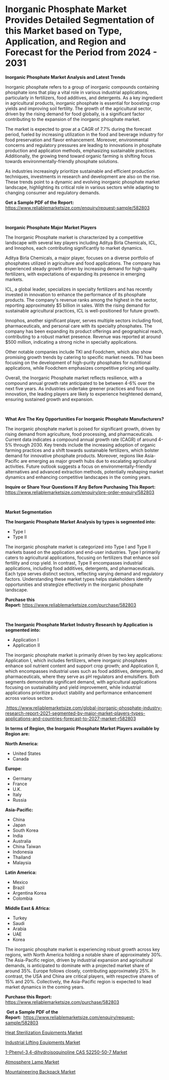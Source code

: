 <p><h1>Inorganic Phosphate Market Provides Detailed Segmentation of this Market based on Type, Application, and Region and Forecast for the Period from 2024 - 2031</h1></p><p><strong>Inorganic Phosphate Market Analysis and Latest Trends</strong></p>
<p><p>Inorganic phosphate refers to a group of inorganic compounds containing phosphate ions that play a vital role in various industrial applications, particularly in fertilizers, food additives, and detergents. As a key ingredient in agricultural products, inorganic phosphate is essential for boosting crop yields and improving soil fertility. The growth of the agricultural sector, driven by the rising demand for food globally, is a significant factor contributing to the expansion of the inorganic phosphate market.</p><p>The market is expected to grow at a CAGR of 7.7% during the forecast period, fueled by increasing utilization in the food and beverage industry for food preservation and flavor enhancement. Moreover, environmental concerns and regulatory pressures are leading to innovations in phosphate production and application methods, emphasizing sustainable practices. Additionally, the growing trend toward organic farming is shifting focus towards environmentally-friendly phosphate solutions.</p><p>As industries increasingly prioritize sustainable and efficient production techniques, investments in research and development are also on the rise. These trends point to a dynamic and evolving inorganic phosphate market landscape, highlighting its critical role in various sectors while adapting to changing consumer and regulatory demands.</p></p>
<p><strong>Get a Sample PDF of the Report:&nbsp;</strong> <a href="https://www.reliablemarketsize.com/enquiry/request-sample/582803?utm_campaign=1127&utm_medium=2&utm_source=Github&utm_content=ia&utm_term=03102024&utm_id=inorganic-phosphate">https://www.reliablemarketsize.com/enquiry/request-sample/582803</a></p>
<p>&nbsp;</p>
<p><strong>Inorganic Phosphate Major Market Players</strong></p>
<p><p>The Inorganic Phosphate market is characterized by a competitive landscape with several key players including Aditya Birla Chemicals, ICL, and Innophos, each contributing significantly to market dynamics.</p><p>Aditya Birla Chemicals, a major player, focuses on a diverse portfolio of phosphates utilized in agriculture and food applications. The company has experienced steady growth driven by increasing demand for high-quality fertilizers, with expectations of expanding its presence in emerging markets.</p><p>ICL, a global leader, specializes in specialty fertilizers and has recently invested in innovation to enhance the performance of its phosphate products. The company's revenue ranks among the highest in the sector, reporting approximately $5 billion in sales. With the rising demand for sustainable agricultural practices, ICL is well-positioned for future growth.</p><p>Innophos, another significant player, serves multiple sectors including food, pharmaceuticals, and personal care with its specialty phosphates. The company has been expanding its product offerings and geographical reach, contributing to a robust market presence. Revenue was reported at around $500 million, indicating a strong niche in specialty applications.</p><p>Other notable companies include TKI and Foodchem, which also show promising growth trends by catering to specific market needs. TKI has been focusing on the development of high-purity phosphates for nutritional applications, while Foodchem emphasizes competitive pricing and quality.</p><p>Overall, the Inorganic Phosphate market reflects resilience, with a compound annual growth rate anticipated to be between 4-6% over the next five years. As industries undertake greener practices and focus on innovation, the leading players are likely to experience heightened demand, ensuring sustained growth and expansion.</p></p>
<p>&nbsp;</p>
<p><strong>What Are The Key Opportunities For Inorganic Phosphate Manufacturers?</strong></p>
<p><p>The inorganic phosphate market is poised for significant growth, driven by rising demand from agriculture, food processing, and pharmaceuticals. Current data indicates a compound annual growth rate (CAGR) of around 4-5% through 2030. Key trends include the increasing adoption of organic farming practices and a shift towards sustainable fertilizers, which bolster demand for innovative phosphate products. Moreover, regions like Asia-Pacific are emerging as major growth hubs due to escalating agricultural activities. Future outlook suggests a focus on environmentally-friendly alternatives and advanced extraction methods, potentially reshaping market dynamics and enhancing competitive landscapes in the coming years.</p></p>
<p><strong>Inquire or Share Your Questions If Any Before Purchasing This Report:</strong> <a href="https://www.reliablemarketsize.com/enquiry/pre-order-enquiry/582803?utm_campaign=1127&utm_medium=2&utm_source=Github&utm_content=ia&utm_term=03102024&utm_id=inorganic-phosphate">https://www.reliablemarketsize.com/enquiry/pre-order-enquiry/582803</a></p>
<p>&nbsp;</p>
<p><strong>Market Segmentation</strong></p>
<p><strong>The Inorganic Phosphate Market Analysis by types is segmented into:</strong></p>
<p><ul><li>Type I</li><li>Type II</li></ul></p>
<p><p>The inorganic phosphate market is categorized into Type I and Type II markets based on the application and end-user industries. Type I primarily caters to agricultural applications, focusing on fertilizers that enhance soil fertility and crop yield. In contrast, Type II encompasses industrial applications, including food additives, detergents, and pharmaceuticals. Each type serves distinct sectors, reflecting varying demand and regulatory factors. Understanding these market types helps stakeholders identify opportunities and strategize effectively in the inorganic phosphate landscape.</p></p>
<p><strong>Purchase this Report:&nbsp;</strong><a href="https://www.reliablemarketsize.com/purchase/582803?utm_campaign=1127&utm_medium=2&utm_source=Github&utm_content=ia&utm_term=03102024&utm_id=inorganic-phosphate">https://www.reliablemarketsize.com/purchase/582803</a></p>
<p>&nbsp;</p>
<p><strong>The Inorganic Phosphate Market Industry Research by Application is segmented into:</strong></p>
<p><ul><li>Application I</li><li>Application II</li></ul></p>
<p><p>The inorganic phosphate market is primarily driven by two key applications: Application I, which includes fertilizers, where inorganic phosphates enhance soil nutrient content and support crop growth; and Application II, which encompasses industrial uses such as food additives, detergents, and pharmaceuticals, where they serve as pH regulators and emulsifiers. Both segments demonstrate significant demand, with agricultural applications focusing on sustainability and yield improvement, while industrial applications prioritize product stability and performance enhancement across various sectors.</p></p>
<p><a href="https://www.reliablemarketsize.com/global-inorganic-phosphate-industry-research-report-2021-segmented-by-major-market-players-types-applications-and-countries-forecast-to-2027-market-r582803?utm_campaign=1127&utm_medium=2&utm_source=Github&utm_content=ia&utm_term=03102024&utm_id=inorganic-phosphate">&nbsp;https://www.reliablemarketsize.com/global-inorganic-phosphate-industry-research-report-2021-segmented-by-major-market-players-types-applications-and-countries-forecast-to-2027-market-r582803</a></p>
<p><strong>In terms of Region, the Inorganic Phosphate Market Players available by Region are:</strong></p>
<p>
    <p> <strong> North America: </strong>
        <ul>
            <li>United States</li>
            <li>Canada</li>
        </ul>
        </p> 
    <p> <strong> Europe: </strong>
        <ul>
            <li>Germany</li>
            <li>France</li>
            <li>U.K.</li>
            <li>Italy</li>
            <li>Russia</li>
        </ul>
        </p> 
    <p> <strong> Asia-Pacific: </strong>
        <ul>
            <li>China</li>
            <li>Japan</li>
            <li>South Korea</li>
            <li>India</li>
            <li>Australia</li>
            <li>China Taiwan</li>
            <li>Indonesia</li>
            <li>Thailand</li>
            <li>Malaysia</li>
        </ul>
        </p> 
    <p> <strong> Latin America: </strong>
        <ul>
            <li>Mexico</li>
            <li>Brazil</li>
            <li>Argentina Korea</li>
            <li>Colombia</li>
        </ul>
        </p> 
    <p> <strong> Middle East & Africa: </strong>
        <ul>
            <li>Turkey</li>
            <li>Saudi</li>
            <li>Arabia</li>
            <li>UAE</li>
            <li>Korea</li>
        </ul>
    </p>
    </p>
<p><p>The inorganic phosphate market is experiencing robust growth across key regions, with North America holding a notable share of approximately 30%. The Asia-Pacific region, driven by industrial expansion and agricultural demands, is anticipated to dominate with a projected market share of around 35%. Europe follows closely, contributing approximately 25%. In contrast, the USA and China are critical players, with respective shares of 15% and 20%. Collectively, the Asia-Pacific region is expected to lead market dynamics in the coming years.</p></p>
<p><strong>Purchase this Report: </strong><a href="https://www.reliablemarketsize.com/purchase/582803?utm_campaign=1127&utm_medium=2&utm_source=Github&utm_content=ia&utm_term=03102024&utm_id=inorganic-phosphate">https://www.reliablemarketsize.com/purchase/582803</a></p>
<p>&nbsp;<strong>Get a Sample PDF of the Report:&nbsp;&nbsp;</strong><a href="https://www.reliablemarketsize.com/enquiry/request-sample/582803?utm_campaign=1127&utm_medium=2&utm_source=Github&utm_content=ia&utm_term=03102024&utm_id=inorganic-phosphate">https://www.reliablemarketsize.com/enquiry/request-sample/582803</a></p>
<p><strong></strong></p>
<p><p><a href="https://issuu.com/reportprime-2/docs/heat-sterilization-equipments-marke_1d81818b192cc0?utm_campaign=1127&utm_medium=2&utm_source=Github&utm_content=ia&utm_term=03102024&utm_id=inorganic-phosphate">Heat Sterilization Equipments Market</a></p><p><a href="https://issuu.com/reportprime-2/docs/industrial-lifting-equipments-marke_e4e952d77a5072?utm_campaign=1127&utm_medium=2&utm_source=Github&utm_content=ia&utm_term=03102024&utm_id=inorganic-phosphate">Industrial Lifting Equipments Market</a></p><p><a href="https://github.com/RoccoManning/Market-Research-Report-List-7/blob/main/1-phenyl-34-dihydroisoquinoline-cas-52250-50-7-market.md?utm_campaign=1127&utm_medium=2&utm_source=Github&utm_content=ia&utm_term=03102024&utm_id=inorganic-phosphate">1-Phenyl-3,4-dihydroisoquinoline CAS 52250-50-7 Market</a></p><p><a href="https://www.linkedin.com/pulse/atmosphere-lamp-industry-analysis-report-its-market-size-share-dqqzc?trackingId=YVAg%2B%2FDlSzSTDXAHj9cz1A%3D%3D&utm_campaign=1127&utm_medium=2&utm_source=Github&utm_content=ia&utm_term=03102024&utm_id=inorganic-phosphate">Atmosphere Lamp Market</a></p><p><a href="https://www.linkedin.com/pulse/strategic-market-insights-navigating-global-mountaineering-85xuc?trackingId=cgqFbD5HRrGk2wAtmj6%2FJQ%3D%3D&utm_campaign=1127&utm_medium=2&utm_source=Github&utm_content=ia&utm_term=03102024&utm_id=inorganic-phosphate">Mountaineering Backpack Market</a></p></p>
